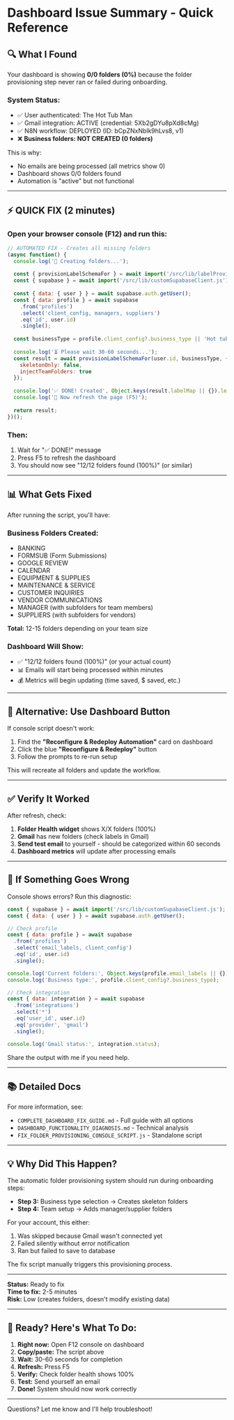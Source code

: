 # Dashboard Issue Summary - Quick Reference

## 🔍 What I Found

Your dashboard is showing **0/0 folders (0%)** because the folder provisioning step never ran or failed during onboarding.

### System Status:
- ✅ User authenticated: The Hot Tub Man
- ✅ Gmail integration: ACTIVE (credential: 5Xb2gDYu8pXd8cMg)
- ✅ N8N workflow: DEPLOYED (ID: bCpZNxNblk9hLvs8, v1)
- ❌ **Business folders: NOT CREATED (0 folders)**

This is why:
- No emails are being processed (all metrics show 0)
- Dashboard shows 0/0 folders found
- Automation is "active" but not functional

---

## ⚡ QUICK FIX (2 minutes)

### Open your browser console (F12) and run this:

```javascript
// AUTOMATED FIX - Creates all missing folders
(async function() {
  console.log('🚀 Creating folders...');
  
  const { provisionLabelSchemaFor } = await import('/src/lib/labelProvisionService.js');
  const { supabase } = await import('/src/lib/customSupabaseClient.js');
  
  const { data: { user } } = await supabase.auth.getUser();
  const { data: profile } = await supabase
    .from('profiles')
    .select('client_config, managers, suppliers')
    .eq('id', user.id)
    .single();
  
  const businessType = profile.client_config?.business_type || 'Hot tub & Spa';
  
  console.log('⏳ Please wait 30-60 seconds...');
  const result = await provisionLabelSchemaFor(user.id, businessType, {
    skeletonOnly: false,
    injectTeamFolders: true
  });
  
  console.log('✅ DONE! Created', Object.keys(result.labelMap || {}).length, 'folders');
  console.log('🔄 Now refresh the page (F5)');
  
  return result;
})();
```

### Then:
1. Wait for "✅ DONE!" message
2. Press F5 to refresh the dashboard
3. You should now see "12/12 folders found (100%)" (or similar)

---

## 📊 What Gets Fixed

After running the script, you'll have:

### Business Folders Created:
- BANKING
- FORMSUB (Form Submissions)
- GOOGLE REVIEW
- CALENDAR
- EQUIPMENT & SUPPLIES
- MAINTENANCE & SERVICE
- CUSTOMER INQUIRIES
- VENDOR COMMUNICATIONS
- MANAGER (with subfolders for team members)
- SUPPLIERS (with subfolders for vendors)

**Total:** 12-15 folders depending on your team size

### Dashboard Will Show:
- ✅ "12/12 folders found (100%)" (or your actual count)
- 📊 Emails will start being processed within minutes
- 💰 Metrics will begin updating (time saved, $ saved, etc.)

---

## 🔄 Alternative: Use Dashboard Button

If console script doesn't work:

1. Find the **"Reconfigure & Redeploy Automation"** card on dashboard
2. Click the blue **"Reconfigure & Redeploy"** button
3. Follow the prompts to re-run setup

This will recreate all folders and update the workflow.

---

## ✅ Verify It Worked

After refresh, check:

1. **Folder Health widget** shows X/X folders (100%)
2. **Gmail** has new folders (check labels in Gmail)
3. **Send test email** to yourself - should be categorized within 60 seconds
4. **Dashboard metrics** will update after processing emails

---

## 🐛 If Something Goes Wrong

Console shows errors? Run this diagnostic:

```javascript
const { supabase } = await import('/src/lib/customSupabaseClient.js');
const { data: { user } } = await supabase.auth.getUser();

// Check profile
const { data: profile } = await supabase
  .from('profiles')
  .select('email_labels, client_config')
  .eq('id', user.id)
  .single();

console.log('Current folders:', Object.keys(profile.email_labels || {}).length);
console.log('Business type:', profile.client_config?.business_type);

// Check integration
const { data: integration } = await supabase
  .from('integrations')
  .select('*')
  .eq('user_id', user.id)
  .eq('provider', 'gmail')
  .single();

console.log('Gmail status:', integration.status);
```

Share the output with me if you need help.

---

## 📚 Detailed Docs

For more information, see:
- `COMPLETE_DASHBOARD_FIX_GUIDE.md` - Full guide with all options
- `DASHBOARD_FUNCTIONALITY_DIAGNOSIS.md` - Technical analysis
- `FIX_FOLDER_PROVISIONING_CONSOLE_SCRIPT.js` - Standalone script

---

## 💡 Why Did This Happen?

The automatic folder provisioning system should run during onboarding steps:
- **Step 3:** Business type selection → Creates skeleton folders
- **Step 4:** Team setup → Adds manager/supplier folders

For your account, this either:
1. Was skipped because Gmail wasn't connected yet
2. Failed silently without error notification
3. Ran but failed to save to database

The fix script manually triggers this provisioning process.

---

**Status:** Ready to fix  
**Time to fix:** 2-5 minutes  
**Risk:** Low (creates folders, doesn't modify existing data)

---

## 🚀 Ready? Here's What To Do:

1. **Right now:** Open F12 console on dashboard
2. **Copy/paste:** The script above
3. **Wait:** 30-60 seconds for completion
4. **Refresh:** Press F5
5. **Verify:** Check folder health shows 100%
6. **Test:** Send yourself an email
7. **Done!** System should now work correctly

---

Questions? Let me know and I'll help troubleshoot!

